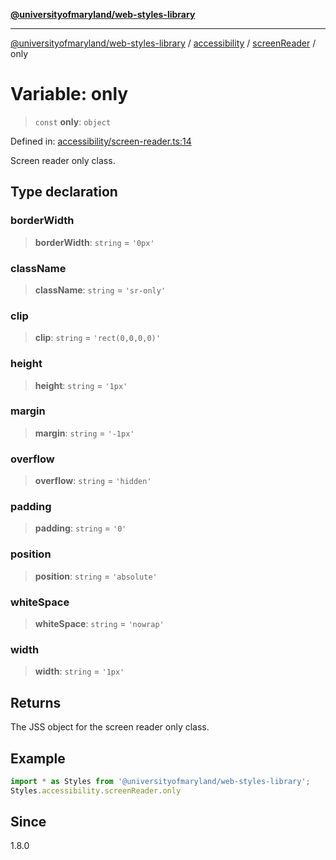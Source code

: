 [**@universityofmaryland/web-styles-library**](../../../../README.md)

***

[@universityofmaryland/web-styles-library](../../../../README.md) / [accessibility](../../../README.md) / [screenReader](../README.md) / only

# Variable: only

> `const` **only**: `object`

Defined in: [accessibility/screen-reader.ts:14](https://github.com/UMD-Digital/design-system/blob/7fa144f196ef5f0ef2b372670136735f5a5c9236/packages/styles/source/accessibility/screen-reader.ts#L14)

Screen reader only class.

## Type declaration

### borderWidth

> **borderWidth**: `string` = `'0px'`

### className

> **className**: `string` = `'sr-only'`

### clip

> **clip**: `string` = `'rect(0,0,0,0)'`

### height

> **height**: `string` = `'1px'`

### margin

> **margin**: `string` = `'-1px'`

### overflow

> **overflow**: `string` = `'hidden'`

### padding

> **padding**: `string` = `'0'`

### position

> **position**: `string` = `'absolute'`

### whiteSpace

> **whiteSpace**: `string` = `'nowrap'`

### width

> **width**: `string` = `'1px'`

## Returns

The JSS object for the screen reader only class.

## Example

```typescript
import * as Styles from '@universityofmaryland/web-styles-library';
Styles.accessibility.screenReader.only
```

## Since

1.8.0
